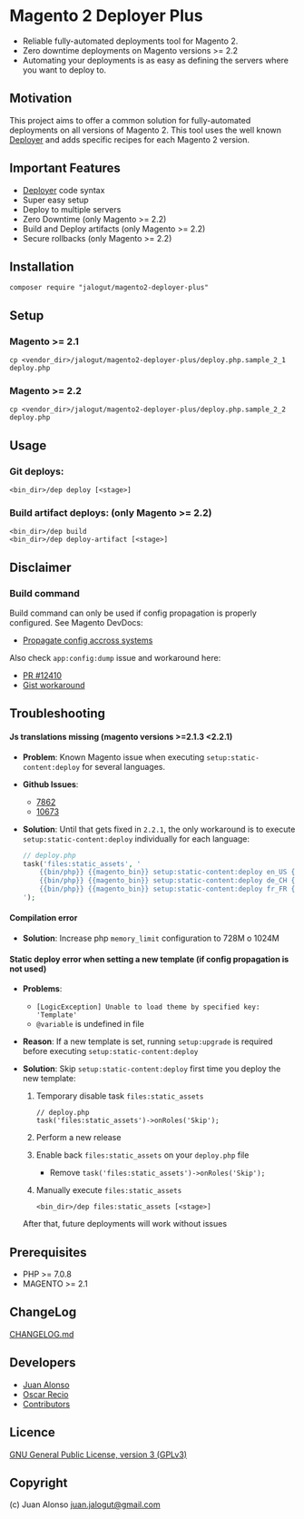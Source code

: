 # Magento 2 Deployer Plus

* Reliable fully-automated deployments tool for Magento 2.
* Zero downtime deployments on Magento versions >= 2.2
* Automating your deployments is as easy as defining the servers where you want to deploy to.

## Motivation

This project aims to offer a common solution for fully-automated deployments on all versions of Magento 2.
This tool uses the well known [Deployer](https://deployer.org) and adds specific recipes for each Magento 2 version.

## Important Features

* [Deployer](https://deployer.org) code syntax
* Super easy setup
* Deploy to multiple servers
* Zero Downtime (only Magento >= 2.2)
* Build and Deploy artifacts (only Magento >= 2.2)
* Secure rollbacks (only Magento >= 2.2)

## Installation

```
composer require "jalogut/magento2-deployer-plus"
```

## Setup

### Magento >= 2.1

```
cp <vendor_dir>/jalogut/magento2-deployer-plus/deploy.php.sample_2_1 deploy.php
```

### Magento >= 2.2

```
cp <vendor_dir>/jalogut/magento2-deployer-plus/deploy.php.sample_2_2 deploy.php
```

## Usage

### Git deploys:

```
<bin_dir>/dep deploy [<stage>]
```

### Build artifact deploys: (only Magento >= 2.2)

```
<bin_dir>/dep build
<bin_dir>/dep deploy-artifact [<stage>]
```

## Disclaimer

### Build command
Build command can only be used if config propagation is properly configured. See Magento DevDocs:

* [Propagate config accross systems](http://devdocs.magento.com/guides/v2.2/config-guide/cli/config-cli-subcommands-config-mgmt-export.html)

Also check `app:config:dump` issue and workaround here:

* [PR #12410](https://github.com/magento/magento2/pull/12410)
* [Gist workaround](https://gist.github.com/jalogut/d72e0af6e10c502bff90423e66bf07b9)

## Troubleshooting

#### Js translations missing (magento versions >=2.1.3 <2.2.1)

*  **Problem**: Known Magento issue when executing `setup:static-content:deploy` for several languages.

* **Github Issues**:
	* [7862](https://github.com/magento/magento2/issues/7862)
	* [10673](https://github.com/magento/magento2/issues/10673)

* **Solution**: Until that gets fixed in `2.2.1`, the only workaround is to execute `setup:static-content:deploy` individually for each language: 

	```php
	// deploy.php
	task('files:static_assets', '
		{{bin/php}} {{magento_bin}} setup:static-content:deploy en_US {{static_deploy_options}}
		{{bin/php}} {{magento_bin}} setup:static-content:deploy de_CH {{static_deploy_options}}
		{{bin/php}} {{magento_bin}} setup:static-content:deploy fr_FR {{static_deploy_options}}
	');
	```
	
#### Compilation error

* **Solution**: Increase php `memory_limit` configuration to 728M o 1024M

#### Static deploy error when setting a new template (if config propagation is not used)

* **Problems**:
    * `[LogicException] Unable to load theme by specified key: 'Template'`
    * `@variable` is undefined in file
* **Reason**: If a new template is set, running `setup:upgrade` is required before executing `setup:static-content:deploy`
* **Solution**: Skip `setup:static-content:deploy` first time you deploy the new template:

	1. Temporary disable task `files:static_assets`
	
		```
		// deploy.php
		task('files:static_assets')->onRoles('Skip');
		```
	
	2. Perform a new release
	3. Enable back `files:static_assets` on your `deploy.php` file

		* Remove `task('files:static_assets')->onRoles('Skip');`
		
	4. Manually execute `files:static_assets`
	
		```
		<bin_dir>/dep files:static_assets [<stage>]
		```	
	    
    After that, future deployments will work without issues

## Prerequisites

- PHP >= 7.0.8
- MAGENTO >= 2.1

## ChangeLog

[CHANGELOG.md](CHANGELOG.md)

## Developers

* [Juan Alonso](https://github.com/jalogut)
* [Oscar Recio](https://github.com/osrecio)
* [Contributors](https://github.com/jalogut/magento2-deployer-plus/graphs/contributors)

Licence
-------
[GNU General Public License, version 3 (GPLv3)](http://opensource.org/licenses/gpl-3.0)

Copyright
---------
(c) Juan Alonso <juan.jalogut@gmail.com>

